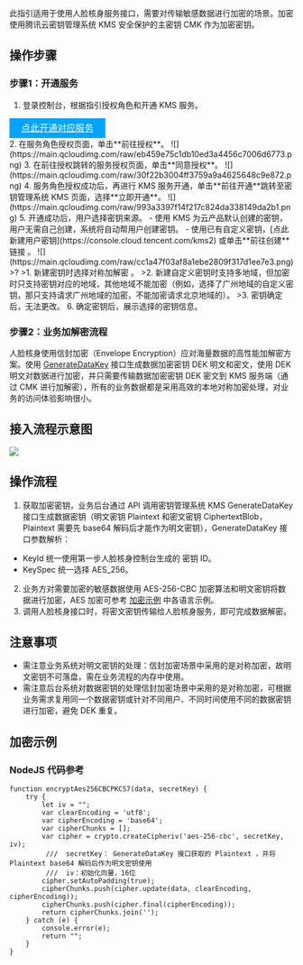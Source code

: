 此指引适用于使用人脸核身服务接口，需要对传输敏感数据进行加密的场景。加密使用腾讯云密钥管理系统 KMS 安全保护的主密钥 CMK 作为加密密钥。

## 操作步骤
### 步骤1：开通服务
1. 登录控制台，根据指引授权角色和开通 KMS 服务。
 <div style="background-color:#00A4FF; width: 170px; height: 35px; line-height:35px; text-align:center;"><a href="https://console.cloud.tencent.com/faceid/kms" target="_blank"  style="color: white; font-size:16px;">点此开通对应服务</a></div>
2. 在服务角色授权页面，单击**前往授权**。
![](https://main.qcloudimg.com/raw/eb459e75c1db10ed3a4456c7006d6773.png)
3. 在前往授权跳转的服务授权页面，单击**同意授权**。
![](https://main.qcloudimg.com/raw/30f22b3004ff3759a9a4625648c9e872.png)
4. 服务角色授权成功后，再进行 KMS 服务开通，单击**前往开通**跳转至密钥管理系统 KMS 页面，选择**立即开通**。
![](https://main.qcloudimg.com/raw/993a3397f14f217c824da338149da2b1.png)
5. 开通成功后，用户选择密钥来源。
 - 使用 KMS 为云产品默认创建的密钥，用户无需自己创建，系统将自动帮用户创建密钥。 
 - 使用已有自定义密钥，[点此新建用户密钥](https://console.cloud.tencent.com/kms2) 或单击**前往创建**链接 。
![](https://main.qcloudimg.com/raw/cc1a47f03af8a1ebe2809f317d1ee7e3.png) 
>? 
>1. 新建密钥时选择对称加解密 。
>2. 新建自定义密钥时支持多地域，但加密时只支持密钥对应的地域，其他地域不能加密（例如，选择了广州地域的自定义密钥，那只支持请求广州地域的加密，不能加密请求北京地域的）。
>3. 密钥确定后，无法更改。
6. 确定密钥后，展示选择的密钥信息。


### 步骤2：业务加解密流程 
人脸核身使用信封加密（Envelope Encryption）应对海量数据的高性能加解密方案。使用 [GenerateDataKey](https://cloud.tencent.com/document/product/573/34419) 接口生成数据加密密钥 DEK 明文和密文，使用 DEK 明文对数据进行加密，并只需要传输数据加密密钥 DEK 密文到 KMS 服务端（通过 CMK 进行加解密），所有的业务数据都是采用高效的本地对称加密处理，对业务的访问体验影响很小。

## 接入流程示意图 
![](https://qcloudimg.tencent-cloud.cn/raw/af97b3c897a7eb851697624ffbacd398.png)

## 操作流程
1. 获取加密密钥，业务后台通过 API 调用密钥管理系统 KMS GenerateDataKey 接口生成数据密钥（明文密钥 Plaintext 和密文密钥 CiphertextBlob，Plaintext 需要先 base64 解码后才能作为明文密钥），GenerateDataKey 接口参数解析：
 - KeyId 统一使用第一步人脸核身控制台生成的 密钥 ID。
 - KeySpec 统一选择 AES_256。
2. 业务方对需要加密的敏感数据使用 AES-256-CBC 加密算法和明文密钥将数据进行加密，AES 加密可参考 [加密示例](#strep1) 中各语言示例。
3. 调用人脸核身接口时，将密文密钥传输给人脸核身服务，即可完成数据解密。

##  注意事项
- 需注意业务系统对明文密钥的处理：信封加密场景中采用的是对称加密，故明文密钥不可落盘，需在业务流程的内存中使用。
- 需注意后台系统对数据密钥的处理信封加密场景中采用的是对称加密，可根据业务需求复用同一个数据密钥或针对不同用户、不同时间使用不同的数据密钥进行加密，避免 DEK 重复。

## 加密示例[](id:strep1)
### NodeJS 代码参考

```
function encryptAes256CBCPKCS7(data, secretKey) {
    try {
        let iv = "";
        var clearEncoding = 'utf8';
        var cipherEncoding = 'base64';
        var cipherChunks = [];
        var cipher = crypto.createCipheriv('aes-256-cbc', secretKey, iv);
         ///  secretKey： GenerateDataKey 接口获取的 Plaintext ，并将 Plaintext base64 解码后作为明文密钥使用
         ///  iv：初始化向量，16位  
        cipher.setAutoPadding(true);
        cipherChunks.push(cipher.update(data, clearEncoding, cipherEncoding));
        cipherChunks.push(cipher.final(cipherEncoding));
        return cipherChunks.join('');
    } catch (e) {
        console.error(e);
        return "";
    }
}
```
